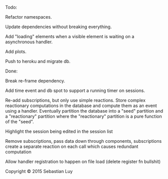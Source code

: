 Todo:

Refactor namespaces.

Update dependencies without breaking everything.

Add "loading" elements when a visible element is waiting on a asynchronous
handler.

Add plots.

Push to heroku and migrate db.

Done:

Break re-frame dependency.

Add time event and db spot to support a running timer on sessions.

Re-add subscriptions, but only use simple reactions. Store complex reactionary
computations in the database and compute them as an event using a handler.
Eventually partition the database into a "seed" partition and a "reactionary"
partition where the "reactionary" partition is a pure function of the "seed".

Highlight the session being edited in the session list

Remove subscriptions, pass data down through components, subscriptions create
a separate reaction on each call which causes redundant computation

Allow handler registration to happen on file load (delete register fn bullshit)

Copyright © 2015 Sebastian Luy
